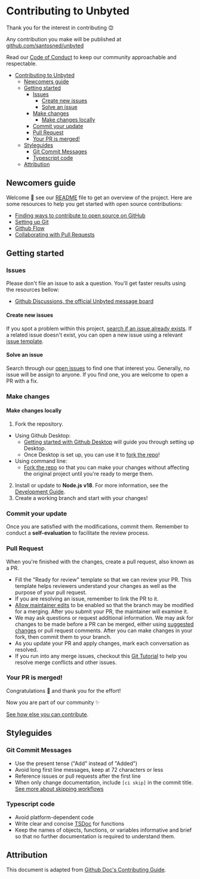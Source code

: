 # Contributing to Unbyted

Thank you for the interest in contributing 😊

Any contribution you make will be published at [github.com/santosned/unbyted](https://github.com/santosned/unbyted)

Read our [Code of Conduct](CODE_OF_CONDUCT.md) to keep our community approachable and respectable.

- [Contributing to Unbyted](#contributing-to-unbyted)
  - [Newcomers guide](#newcomers-guide)
  - [Getting started](#getting-started)
    - [Issues](#issues)
      - [Create new issues](#create-new-issues)
      - [Solve an issue](#solve-an-issue)
    - [Make changes](#make-changes)
      - [Make changes locally](#make-changes-locally)
    - [Commit your update](#commit-your-update)
    - [Pull Request](#pull-request)
    - [Your PR is merged!](#your-pr-is-merged)
  - [Styleguides](#styleguides)
    - [Git Commit Messages](#git-commit-messages)
    - [Typescript code](#typescript-code)
  - [Attribution](#attribution)

## Newcomers guide

Welcome 🤗 see our [README](README.md) file to get an overview of the project. Here are some resources to help you get started with open source contributions:

- [Finding ways to contribute to open source on GitHub](https://docs.github.com/en/get-started/exploring-projects-on-github/finding-ways-to-contribute-to-open-source-on-github)
- [Setting up Git](https://docs.github.com/en/get-started/quickstart/set-up-git)
- [Github Flow](https://docs.github.com/en/get-started/quickstart/github-flow)
- [Collaborating with Pull Requests](https://docs.github.com/en/pull-requests/collaborating-with-pull-requests)

## Getting started

### Issues

Please don't file an issue to ask a question. You'll get faster results using the resources bellow:

- [Github Discussions, the official Unbyted message board](https://github.com/santosned/unbyted/discussions)

#### Create new issues

If you spot a problem within this project, [search if an issue already exists](https://github.com/santosned/unbyted/issues?q=is%3Aissue+is%3Aopen). If a related issue doesn't exist, you can open a new issue using a relevant [issue template](https://github.com/santosned/unbyted/issues/new/choose).

#### Solve an issue

Search through our [open issues](https://github.com/santosned/unbyted/issues) to find one that interest you. Generally, no issue will be assign to anyone. If you find one, you are welcome to open a PR with a fix.

### Make changes

#### Make changes locally

1. Fork the repository.

- Using Github Desktop:
  - [Getting started with Github Desktop](https://docs.github.com/en/desktop/installing-and-configuring-github-desktop/overview/getting-started-with-github-desktop) will guide you through setting up Desktop.
  - Once Desktop is set up, you can use it to [fork the repo](https://docs.github.com/en/desktop/contributing-and-collaborating-using-github-desktop/cloning-and-forking-repositories-from-github-desktop)!
- Using command line:
  - [Fork the repo](https://docs.github.com/en/github/getting-started-with-github/fork-a-repo#fork-an-example-repository) so that you can make your changes without affecting the original project until you're ready to merge them.

2. Install or update to **Node.js v18**. For more information, see the [Development Guide](docs/contributing/DEVELOPMENT.md).
3. Create a working branch and start with your changes!

### Commit your update

Once you are satisfied with the modifications, commit them. Remember to conduct a **self-evaluation** to facilitate the review process.

### Pull Request

When you're finished with the changes, create a pull request, also known as a PR.

- Fill the "Ready for review" template so that we can review your PR. This template helps reviewers understand your changes as well as the purpose of your pull request.
- If you are resolving an issue, remember to link the PR to it.
- [Allow maintainer edits](https://docs.github.com/en/github/collaborating-with-issues-and-pull-requests/allowing-changes-to-a-pull-request-branch-created-from-a-fork) to be enabled so that the branch may be modified for a merging. After you submit your PR, the maintainer will examine it.
- We may ask questions or request additional information.
  We may ask for changes to be made before a PR can be merged, either using [suggested changes](https://docs.github.com/en/github/collaborating-with-issues-and-pull-requests/incorporating-feedback-in-your-pull-request) or pull request comments. After you can make changes in your fork, then commit them to your branch.
- As you update your PR and apply changes, mark each conversation as resolved.
- If you run into any merge issues, checkout this [Git Tutorial](https://github.com/skills/resolve-merge-conflicts) to help you resolve merge conflicts and other issues.

### Your PR is merged!

Congratulations 🎉 and thank you for the effort!

Now you are part of our community ✨

[See how else you can contribute](docs/contributing/TYPES_OF_CONTRIBUTIONS.md).

## Styleguides

### Git Commit Messages

- Use the present tense ("Add" instead of "Added")
- Avoid long first line messages, keep at 72 characters or less
- Reference issues or pull requests after the first line
- When only change documentation, include `[ci skip]` in the commit title. [See more about skipping workflows](https://docs.github.com/en/actions/managing-workflow-runs/skipping-workflow-runs)

### Typescript code

- Avoid platform-dependent code
- Write clear and concise [TSDoc](https://tsdoc.org/) for functions
- Keep the names of objects, functions, or variables informative and brief so that no further documentation is required to understand them.

## Attribution

This document is adapted from [Github Doc's Contributing Guide](https://github.com/github/docs/blob/main/CONTRIBUTING.md).
